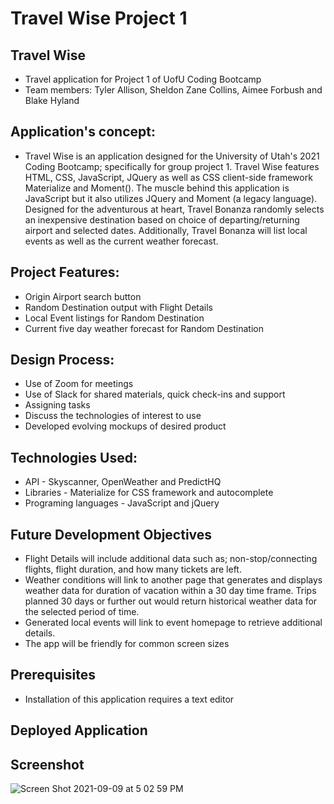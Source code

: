 # Travel Wise Project 1
## Travel Wise
* Travel application for Project 1 of UofU Coding Bootcamp
* Team members:  Tyler Allison, Sheldon Zane Collins, Aimee Forbush and Blake Hyland 

## Application's concept: 

* Travel Wise is an application designed for the University of Utah's 2021 Coding Bootcamp; specifically for group project 1.  Travel Wise features HTML, CSS, JavaScript, JQuery as well as CSS client-side framework Materialize and Moment().  The muscle behind this application is JavaScript but it also utilizes JQuery and Moment (a legacy language).  Designed for the adventurous at heart, Travel Bonanza randomly selects an inexpensive destination based on choice of departing/returning airport and selected dates.  Additionally, Travel Bonanza will list local events as well as the current weather forecast.
## Project Features:
* Origin Airport search button 
* Random Destination output with Flight Details
* Local Event listings for Random Destination
* Current five day weather forecast for Random Destination
 

## Design Process:

* Use of Zoom for meetings
* Use of Slack for shared materials, quick check-ins and support
* Assigning tasks 
* Discuss the technologies of interest to use
* Developed evolving mockups of desired product 

## Technologies Used:
* API - Skyscanner, OpenWeather and PredictHQ
* Libraries - Materialize for CSS framework and autocomplete
* Programing languages - JavaScript and jQuery

## Future Development Objectives
* Flight Details will include additional data such as; non-stop/connecting flights, flight duration, and how many tickets are left.
* Weather conditions will link to another page that generates and displays weather data for duration of vacation within a 30 day time frame.  Trips planned 30 days or further out would return historical weather data for the selected period of time.  
* Generated local events will link to event homepage to retrieve additional details.
* The app will be friendly for common screen sizes

## Prerequisites
* Installation of this application requires a text editor

## Deployed Application


## Screenshot
![Screen Shot 2021-09-09 at 5 02 59 PM](https://user-images.githubusercontent.com/87487655/132773767-3a0c360a-e3cb-4867-912e-aa71890a1424.png)

